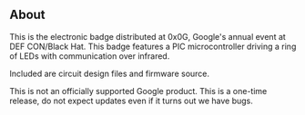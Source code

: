 ## About ##

This is the electronic badge distributed at 0x0G, Google's annual event at
DEF CON/Black Hat.  This badge features a PIC microcontroller driving a ring of
LEDs with communication over infrared.

Included are circuit design files and firmware source.

This is not an officially supported Google product.  This is a one-time release,
do not expect updates even if it turns out we have bugs.

